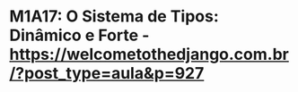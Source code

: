 # M1A17: O Sistema de Tipos: Dinâmico e Forte - https://welcometothedjango.com.br/?post_type=aula&p=927
